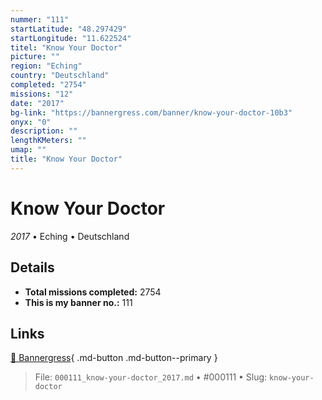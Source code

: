 ```yaml
---
nummer: "111"
startLatitude: "48.297429"
startLongitude: "11.622524"
titel: "Know Your Doctor"
picture: ""
region: "Eching"
country: "Deutschland"
completed: "2754"
missions: "12"
date: "2017"
bg-link: "https://bannergress.com/banner/know-your-doctor-10b3"
onyx: "0"
description: ""
lengthKMeters: ""
umap: ""
title: "Know Your Doctor"
---
```

# Know Your Doctor

*2017* • Eching • Deutschland



## Details


- **Total missions completed:** 2754
- **This is my banner no.:** 111




## Links
[🔗 Bannergress](https://bannergress.com/banner/know-your-doctor-10b3){ .md-button .md-button--primary }



> File: `000111_know-your-doctor_2017.md` • #000111 • Slug: `know-your-doctor`
